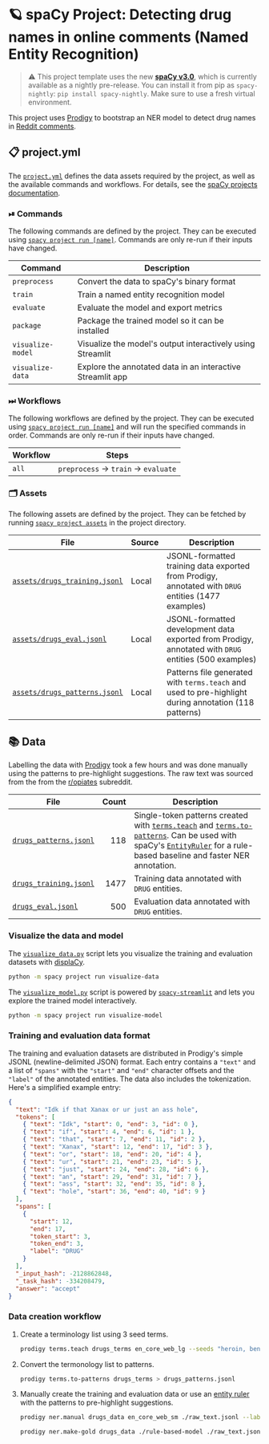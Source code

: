 <!-- SPACY PROJECT: AUTO-GENERATED DOCS START (do not remove) -->

# 🪐 spaCy Project: Detecting drug names in online comments (Named Entity Recognition)

> ⚠️ This project template uses the new [**spaCy v3.0**](https://nightly.spacy.io), which
> is currently available as a nightly pre-release. You can install it from pip as `spacy-nightly`:
> `pip install spacy-nightly`. Make sure to use a fresh virtual environment.

This project uses [Prodigy](https://prodi.gy) to bootstrap an NER model to detect drug names in [Reddit comments](https://files.pushshift.io/reddit/comments/).

## 📋 project.yml

The [`project.yml`](project.yml) defines the data assets required by the
project, as well as the available commands and workflows. For details, see the
[spaCy projects documentation](https://nightly.spacy.io/usage/projects).

### ⏯ Commands

The following commands are defined by the project. They
can be executed using [`spacy project run [name]`](https://nightly.spacy.io/api/cli#project-run).
Commands are only re-run if their inputs have changed.

| Command | Description |
| --- | --- |
| `preprocess` | Convert the data to spaCy's binary format |
| `train` | Train a named entity recognition model |
| `evaluate` | Evaluate the model and export metrics |
| `package` | Package the trained model so it can be installed |
| `visualize-model` | Visualize the model's output interactively using Streamlit |
| `visualize-data` | Explore the annotated data in an interactive Streamlit app |

### ⏭ Workflows

The following workflows are defined by the project. They
can be executed using [`spacy project run [name]`](https://nightly.spacy.io/api/cli#project-run)
and will run the specified commands in order. Commands are only re-run if their
inputs have changed.

| Workflow | Steps |
| --- | --- |
| `all` | `preprocess` &rarr; `train` &rarr; `evaluate` |

### 🗂 Assets

The following assets are defined by the project. They can
be fetched by running [`spacy project assets`](https://nightly.spacy.io/api/cli#project-assets)
in the project directory.

| File | Source | Description |
| --- | --- | --- |
| [`assets/drugs_training.jsonl`](assets/drugs_training.jsonl) | Local | JSONL-formatted training data exported from Prodigy, annotated with `DRUG` entities (1477 examples) |
| [`assets/drugs_eval.jsonl`](assets/drugs_eval.jsonl) | Local | JSONL-formatted development data exported from Prodigy, annotated with `DRUG` entities (500 examples) |
| [`assets/drugs_patterns.jsonl`](assets/drugs_patterns.jsonl) | Local | Patterns file generated with `terms.teach` and used to pre-highlight during annotation (118 patterns) |

<!-- SPACY PROJECT: AUTO-GENERATED DOCS END (do not remove) -->

## 📚 Data

Labelling the data with [Prodigy](https://prodi.gy) took a few hours and was
done manually using the patterns to pre-highlight suggestions. The raw text was
sourced from the from the [r/opiates](https://www.reddit.com/r/opiates/)
subreddit.

| File                                                  | Count | Description                                                                                                                                                                                                                                                                                                                     |
| ----------------------------------------------------- | ----: | ------------------------------------------------------------------------------------------------------------------------------------------------------------------------------------------------------------------------------------------------------------------------------------------------------------------------------- |
| [`drugs_patterns.jsonl`](assets/drugs_patterns.jsonl) |   118 | Single-token patterns created with [`terms.teach`](https://prodi.gy/docs/recipes#terms-teach) and [`terms.to-patterns`](https://prodi.gy/docs/recipes#terms-to-patterns). Can be used with spaCy's [`EntityRuler`](https://spacy.io/usage/rule-based-matching#entityruler) for a rule-based baseline and faster NER annotation. |
| [`drugs_training.jsonl`](assets/drugs_eval.jsonl)     |  1477 | Training data annotated with `DRUG` entities.                                                                                                                                                                                                                                                                                   |
| [`drugs_eval.jsonl`](assets/drugs_eval.jsonl)         |   500 | Evaluation data annotated with `DRUG` entities.                                                                                                                                                                                                                                                                                 |

### Visualize the data and model

The [`visualize_data.py`](scripts/visualize_data.py) script lets you visualize
the training and evaluation datasets with
[displaCy](https://spacy.io/usage/visualizers).

```bash
python -m spacy project run visualize-data
```

The [`visualize_model.py`](scripts/visualize_model.py) script is powered by
[`spacy-streamlit`](https://github.com/explosion/spacy-streamlit) and lets you
explore the trained model interactively.

```bash
python -m spacy project run visualize-model
```

### Training and evaluation data format

The training and evaluation datasets are distributed in Prodigy's simple JSONL
(newline-delimited JSON) format. Each entry contains a `"text"` and a list of
`"spans"` with the `"start"` and `"end"` character offsets and the `"label"` of
the annotated entities. The data also includes the tokenization. Here's a
simplified example entry:

```json
{
  "text": "Idk if that Xanax or ur just an ass hole",
  "tokens": [
    { "text": "Idk", "start": 0, "end": 3, "id": 0 },
    { "text": "if", "start": 4, "end": 6, "id": 1 },
    { "text": "that", "start": 7, "end": 11, "id": 2 },
    { "text": "Xanax", "start": 12, "end": 17, "id": 3 },
    { "text": "or", "start": 18, "end": 20, "id": 4 },
    { "text": "ur", "start": 21, "end": 23, "id": 5 },
    { "text": "just", "start": 24, "end": 28, "id": 6 },
    { "text": "an", "start": 29, "end": 31, "id": 7 },
    { "text": "ass", "start": 32, "end": 35, "id": 8 },
    { "text": "hole", "start": 36, "end": 40, "id": 9 }
  ],
  "spans": [
    {
      "start": 12,
      "end": 17,
      "token_start": 3,
      "token_end": 3,
      "label": "DRUG"
    }
  ],
  "_input_hash": -2128862848,
  "_task_hash": -334208479,
  "answer": "accept"
}
```

### Data creation workflow

1. Create a terminology list using 3 seed terms.
   ```bash
   prodigy terms.teach drugs_terms en_core_web_lg --seeds "heroin, benzos, weed"
   ```
2. Convert the termonology list to patterns.
   ```bash
   prodigy terms.to-patterns drugs_terms > drugs_patterns.jsonl
   ```
3. Manually create the training and evaluation data or use an
   [entity ruler](https://spacy.io/usage/rule-based-matching#entityruler) with
   the patterns to pre-highlight suggestions.
   ```bash
   prodigy ner.manual drugs_data en_core_web_sm ./raw_text.jsonl --label DRUG
   ```
   ```bash
   prodigy ner.make-gold drugs_data ./rule-based-model ./raw_text.jsonl --label DRUG --unsegmented
   ```
